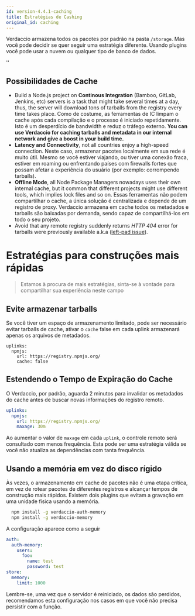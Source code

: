 ```yaml
---
id: version-4.4.1-caching
title: Estratégias de Cashing
original_id: caching
---
```


Verdaccio armazena todos os pacotes por padrão na pasta `/storage`. Mas você pode decidir se quer seguir uma estratégia diferente. Usando plugins você pode usar a nuvem ou qualquer tipo de banco de dados.

<div id="codefund">''</div>

## Possibilidades de Cache

* Build a Node.js project on **Continous Integration** (Bamboo, GitLab, Jenkins, etc) servers is a task that might take several times at a day, thus, the server will download tons of tarballs from the registry every time takes place.  Como de costume, as ferramentas de IC limpam o cache após cada compilação e o processo é iniciado repetidamente. Isto é um desperdício de bandwidth e reduz o tráfego externo. **You can use Verdaccio for caching tarballs and metadata in our internal network and give a boost in your build time.**
* **Latency and Connectivity**, not all countries enjoy a high-speed connection. Neste caso, armazenar pacotes localmente em sua rede é muito útil. Mesmo se você estiver viajando, ou tiver uma conexão fraca, estiver em roaming ou enfrentando países com firewalls fortes que possam afetar a experiência do usuário (por exemplo: corrompendo tarballs).
* **Offline Mode**, all Node Package Managers nowadays uses their own internal cache, but it common that different projects might use different tools, which implies lock files and so on. Essas ferramentas não podem compartilhar o cache, a única solução é centralizada e depende de um registro de proxy. Verdaccio armazena em cache todos os metadados e tarballs são baixadas por demanda, sendo capaz de compartilhá-los em todo o seu projeto.
* Avoid that any remote registry suddenly returns *HTTP 404* error for tarballs were previously available a.k.a ([left-pad issue](https://www.theregister.co.uk/2016/03/23/npm_left_pad_chaos/)).


# Estratégias para construções mais rápidas

> Estamos à procura de mais estratégias, sinta-se à vontade para compartilhar sua experiência neste campo

## Evite armazenar tarballs

Se você tiver um espaço de armazenamento limitado, pode ser necessário evitar tarballs de cache, ativar o `cache` false em cada uplink armazenará apenas os arquivos de metadados.

```
uplinks:
  npmjs:
    url: https://registry.npmjs.org/
    cache: false
```

## Estendendo o Tempo de Expiração do Cache

 O Verdaccio, por padrão, aguarda 2 minutos para invalidar os metadados do cache antes de buscar novas informações do registro remoto.

```yaml
uplinks:
  npmjs:
    url: https://registry.npmjs.org/
    maxage: 30m
```

Ao aumentar o valor de `maxage` em cada `uplink`, o controle remoto será consultado com menos frequência. Esta pode ser uma estratégia válida se você não atualiza as dependências com tanta frequência.


## Usando a memória em vez do disco rígido

Às vezes, o armazenamento em cache de pacotes não é uma etapa crítica, em vez de rotear pacotes de diferentes registros e alcançar tempos de construção mais rápidos. Existem dois plugins que evitam a gravação em uma unidade física usando a memória.

```bash
  npm install -g verdaccio-auth-memory
  npm install -g verdaccio-memory
```

A configuração aparece como a seguir

```yaml
auth:
  auth-memory:
    users:
      foo:
        name: test
        password: test
store:
  memory:
    limit: 1000
```

Lembre-se, uma vez que o servidor é reiniciado, os dados são perdidos, recomendamos esta configuração nos casos em que você não precisa persistir com a função.

